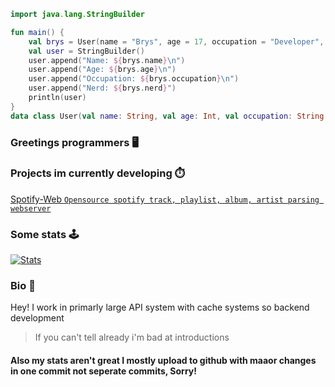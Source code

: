 

```kt
import java.lang.StringBuilder

fun main() {
    val brys = User(name = "Brys", age = 17, occupation = "Developer", nerd = true)
    val user = StringBuilder()
    user.append("Name: ${brys.name}\n")
    user.append("Age: ${brys.age}\n")
    user.append("Occupation: ${brys.occupation}\n")
    user.append("Nerd: ${brys.nerd}")
    println(user)
}
data class User(val name: String, val age: Int, val occupation: String, val nerd: Boolean)
```

### Greetings programmers 🖥️

### Projects im currently developing ⏱️
[Spotify-Web `Opensource spotify track, playlist, album, artist parsing webserver`](https://github.com/brys0/Spotify-Web/)


### Some stats 🕹️
[![Stats](https://github-readme-stats.vercel.app/api?username=brys0&theme=tokyonight)](https://github.com/brys0/github-readme-stats)

### Bio 🍁

Hey! I work in primarly large API system with cache systems so backend development


> If you can't tell already i'm bad at introductions





#### Also my stats aren't great I mostly upload to github with maaor changes in one commit not seperate commits, Sorry!
